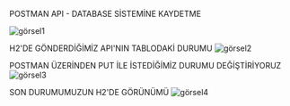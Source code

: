 
POSTMAN API - DATABASE SİSTEMİNE KAYDETME

![görsel1](https://user-images.githubusercontent.com/73720725/198850266-bcbd4efd-d281-4e46-be78-3b4bf850195a.png)


H2'DE GÖNDERDİĞİMİZ API'NIN TABLODAKİ DURUMU
![görsel2](https://user-images.githubusercontent.com/73720725/198850294-bd945731-5254-4491-963d-e70ccdf3e221.png)


POSTMAN ÜZERİNDEN PUT İLE İSTEDİĞİMİZ DURUMU DEĞİŞTİRİYORUZ
![görsel3](https://user-images.githubusercontent.com/73720725/198850302-9c75def2-e43f-4d4e-bae0-96d4fd014f97.png)


SON DURUMUMUZUN H2'DE GÖRÜNÜMÜ
![görsel4](https://user-images.githubusercontent.com/73720725/198850320-15e904ae-ebaa-4c25-bcda-9728819f46d9.png)
